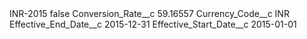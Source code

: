 <?xml version="1.0" encoding="UTF-8"?>
<CustomMetadata xmlns="http://soap.sforce.com/2006/04/metadata" xmlns:xsi="http://www.w3.org/2001/XMLSchema-instance" xmlns:xsd="http://www.w3.org/2001/XMLSchema">
    <label>INR-2015</label>
    <protected>false</protected>
    <values>
        <field>Conversion_Rate__c</field>
        <value xsi:type="xsd:double">59.16557</value>
    </values>
    <values>
        <field>Currency_Code__c</field>
        <value xsi:type="xsd:string">INR</value>
    </values>
    <values>
        <field>Effective_End_Date__c</field>
        <value xsi:type="xsd:date">2015-12-31</value>
    </values>
    <values>
        <field>Effective_Start_Date__c</field>
        <value xsi:type="xsd:date">2015-01-01</value>
    </values>
</CustomMetadata>
